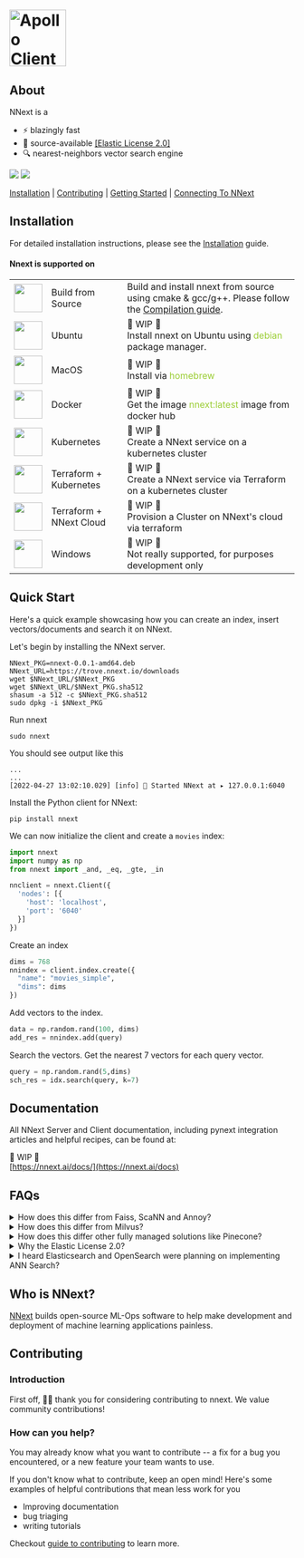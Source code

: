 
# <a href="https://nnext.ai/"><img src="https://d135j1zm1liera.cloudfront.net/nnext-logo-wide.png" height="100" alt="Apollo Client"></a>

## About

NNext is a
* ⚡ blazingly fast
* 📖 source-available [[Elastic License 2.0]](https://www.elastic.co/licensing/elastic-license)
* 🔍 nearest-neighbors vector search engine

<a href="https://discord.gg/vBPpJkS"><img src="https://img.shields.io/badge/chat-slack-orange.svg?logo=slack&style=flat"></a>
<a href="https://twitter.com/intent/follow?screen_name=nnextai"><img src="https://img.shields.io/badge/Follow-nnextai-blue.svg?style=flat&logo=twitter"></a>

[Installation](#installation) | [Contributing](#contributing) |  [Getting Started](#getting-started) | [Connecting 
To NNext](#connecting-to-redis)

## Installation
For detailed installation instructions, please see the [Installation](INSTALL.md) guide.
#### Nnext is supported on
<table>
  <tr>
    <td><img src="https://s3.us-east-2.amazonaws.com/assets.nnext.io/img/build.png" width="50" /></td>
    <td>Build from Source</td>
    <td>Build and install nnext from source using cmake & gcc/g++. Please follow the <a href="/COMPILATION.md">Compilation guide</a>.</td>
  </tr>
  <tr>
    <td><img src="https://upload.wikimedia.org/wikipedia/commons/thumb/a/ab/Logo-ubuntu_cof-orange-hex.svg/570px-Logo-ubuntu_cof-orange-hex.svg.png?20130511162351" width="50" /></td>
    <td>Ubuntu</td>
    <td>🚧 WIP 🚧<br>Install nnext on Ubuntu using <span style="color: yellowgreen">debian</span> package manager.</td>
  </tr>
  <tr>
    <td><img src="https://upload.wikimedia.org/wikipedia/commons/a/ab/Apple-logo.png" width="50" /></td>
    <td>MacOS</td>
    <td>🚧 WIP 🚧<br>Install via <span style="color: yellowgreen">homebrew</span></td>
  </tr>
  <tr>
    <td><img src="https://www.docker.com/wp-content/uploads/2022/03/vertical-logo-monochromatic.png" width="50" /></td>
    <td>Docker</td>
    <td>🚧 WIP 🚧<br>Get the image <span style="color: yellowgreen">nnext:latest</span> image from docker hub</td>
  </tr>
  <tr>
    <td><img src="https://upload.wikimedia.org/wikipedia/commons/thumb/3/39/Kubernetes_logo_without_workmark.svg/1234px-Kubernetes_logo_without_workmark.svg.png" width="50" /></td>
    <td>Kubernetes</td>
    <td>🚧 WIP 🚧<br>Create a NNext service on a kubernetes cluster</td>
  </tr>
  <tr>
    <td><img src="https://www.datocms-assets.com/2885/1620155116-brandhcterraformverticalcolor.svg" width="50" /></td>
    <td>Terraform + Kubernetes</td>
    <td>🚧 WIP 🚧<br>Create a NNext service via Terraform on a kubernetes cluster</td>
  </tr>
  <tr>
    <td><img src="https://www.datocms-assets.com/2885/1620155116-brandhcterraformverticalcolor.svg" width="50" /></td>
    <td>Terraform + NNext Cloud</td>
    <td>🚧 WIP 🚧<br>Provision a Cluster on NNext's cloud via terraform</td>
  </tr>
  <tr>
    <td><img src="https://www.pngall.com/wp-content/uploads/2/Windows-Logo-PNG-File-Download-Free.png" width="50" /></td>
    <td>Windows</td>
    <td>🚧 WIP 🚧<br>Not really supported, for purposes development only</td>
  </tr>
 </table>

## Quick Start

Here's a quick example showcasing how you can create an index, insert vectors/documents and search it on NNext.

Let's begin by installing the NNext server.

```shell
NNext_PKG=nnext-0.0.1-amd64.deb
NNext_URL=https://trove.nnext.io/downloads
wget $NNext_URL/$NNext_PKG
wget $NNext_URL/$NNext_PKG.sha512
shasum -a 512 -c $NNext_PKG.sha512
sudo dpkg -i $NNext_PKG
```

Run nnext
```shell
sudo nnext
```

You should see output like this
```shell
...
...
[2022-04-27 13:02:10.029] [info] 🏁 Started NNext at ▸ 127.0.0.1:6040
```

Install the Python client for NNext:

```
pip install nnext
```

We can now initialize the client and create a `movies` index:

```python
import nnext
import numpy as np
from nnext import _and, _eq, _gte, _in

nnclient = nnext.Client({
  'nodes': [{
    'host': 'localhost',
    'port': '6040'
  }]
})
```
Create an index
```python
dims = 768
nnindex = client.index.create({
  "name": "movies_simple",
  "dims": dims
})
```

Add vectors to the index.
```python
data = np.random.rand(100, dims)
add_res = nnindex.add(query)
```
Search the vectors. Get the nearest 7 vectors for each query vector.
```python
query = np.random.rand(5,dims)
sch_res = idx.search(query, k=7)
```

## Documentation

All NNext Server and Client documentation, including pynext integration articles and helpful recipes, can be found at:
<br/>

🚧 WIP 🚧<br>
[https://nnext.ai/docs/](https://nnext.ai/docs)

## FAQs

<details><summary>How does this differ from Faiss, ScaNN and Annoy?</summary>
<p>
First of all, NNext uses Faiss under the hood. The main thing to note about these software come as python
packages installable via PIP or Conda. These libraries are very easy to use, from install to the API. However, while
allowing you to quickly get started, they don't allow for persistence, index growth or high availability. If your
application goes down for whatever reason, so do your search indices and data.
</p>
</details>

<details><summary>How does this differ from Milvus?</summary>
<p>
Milvus is a large piece of software, that takes non-trivial amount of effort to setup, administer, scale and fine-tune.
It offers you a few thousand configuration parameters to get to your ideal configuration. So it's better suited for large teams
who have the bandwidth to get it production-ready, regularly monitor it and scale it, especially when they have a need to store
billions of documents and petabytes of data (eg: logs).

NNext is built specifically for decreasing the "time to market" for a delightful nearest-neighbor search experience. It 
is a light-weight yet powerful & scaleable alternative that focuses on Developer Happiness and Experience with a 
clean well-documented API, clear semantics and smart defaults so it just works well out-of-the-box, without you having to turn many knobs.

See a side-by-side feature comparison [here](https://typesense.org/typesense-vs-algolia-vs-elasticsearch-vs-meilisearch/).
</p>
</details>

<details><summary>How does this differ other fully managed solutions like Pinecone?</summary>
<p>
In brief - **no vendor lock-in**. Tired of using NNext cloud? Pack up your vectors and go. Obviously we don't want you 
to go, but if you have to, NNext Cloud allows you to download a compressed zip file containing the latest backup of 
your vectors to your machine. These vectors can then be used with another installation of NNext on premise or on 
another cloud provider.

Pinecone is a proprietary, hosted, nearest-neighbour search-as-a-service product that works well, when cost is not an 
issue. However, fast growing applications will quickly run into search & indexing limits, accompanied by expensive plan
upgrades as they scale.

NNext on the other hand is an open-source product that you can run on your own infrastructure or
use our managed SaaS offering - [NNext Cloud](https://app.nnext.ai).
The open source version is free to use (besides of course your own infra costs).
With NNext Cloud we do not charge by records or search operations. Instead, you get a dedicated cluster
and you can throw as much data and traffic at it as it can handle. You only pay a fixed hourly cost & bandwidth charges
for it, depending on the configuration your choose, similar to most modern cloud platforms.

From a product perspective, NNext is closer in spirit to Jina.ai than Pinecone.

See a side-by-side feature comparison [here](https://nnext.ai/product-matrix?source=gitreadme).
</p>
</details>

<details><summary>Why the Elastic License 2.0?</summary>
<p>
NNext Server is **source available**, **server software** and we expect users to typically run it as a separate daemon, 
and not integrate it 
with their own code. Elastic Licence 2.0 (EL2) covers and allows for this use case **generously**. We aim to set the
minimum limitations necessary to strike a fair balance between freedom to use, share and change the software, and 
preventing actions that will harm the community.

If you have specifics that prevent you from using NNext due to a licensing issue, we're happy to explore this topic 
further with you. Please reach out to us legal@nnext.ai.
</p>
</details>
<details><summary>I heard Elasticsearch and OpenSearch were planning on implementing ANN Search?</summary>
<p>
Fundamentally, Elasticsearch and it's variants, run on the JVM, which by itself can be quite an effort to tune to run 
optimally. NNext, on the other hand, is a single light-weight self-contained native binary, so it's simple to setup and
operate. Furthermore, ANN search on Elasticseach runs as a secondary process, a sidecar, which is not natively 
supported by the main indexing engine.
</p>
</details>

## Who is NNext?

[NNext](https://nnext.io/) builds open-source ML-Ops software to help make development and deployment of machine 
learning applications painless.

## Contributing

### Introduction
First off, 🙏🏾 thank you for considering contributing to nnext. We value community contributions!

### How can you help?

You may already know what you want to contribute -- a fix for a bug you encountered, or a new feature your team wants to use.

If you don't know what to contribute, keep an open mind! Here's some examples of helpful contributions that mean
less work for you
* Improving documentation
* bug triaging
* writing tutorials

Checkout [guide to contributing](https://github.com/redis/redis-py/blob/master/CONTRIBUTING.md) to learn more.


